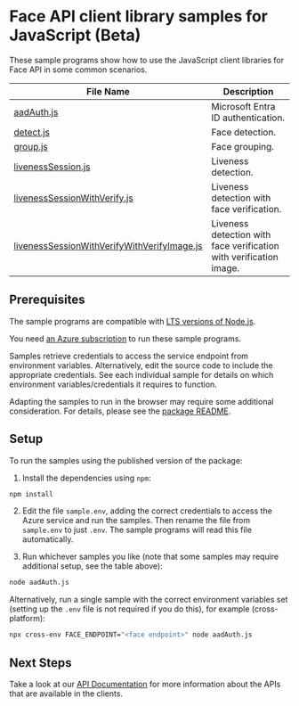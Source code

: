 # Face API client library samples for JavaScript (Beta)

These sample programs show how to use the JavaScript client libraries for Face API in some common scenarios.

| **File Name**                                                                           | **Description**                                                    |
| --------------------------------------------------------------------------------------- | ------------------------------------------------------------------ |
| [aadAuth.js][aadauth]                                                                   | Microsoft Entra ID authentication.                                 |
| [detect.js][detect]                                                                     | Face detection.                                                    |
| [group.js][group]                                                                       | Face grouping.                                                     |
| [livenessSession.js][livenesssession]                                                   | Liveness detection.                                                |
| [livenessSessionWithVerify.js][livenesssessionwithverify]                               | Liveness detection with face verification.                         |
| [livenessSessionWithVerifyWithVerifyImage.js][livenesssessionwithverifywithverifyimage] | Liveness detection with face verification with verification image. |

## Prerequisites

The sample programs are compatible with [LTS versions of Node.js](https://github.com/nodejs/release#release-schedule).

You need [an Azure subscription][freesub] to run these sample programs.

Samples retrieve credentials to access the service endpoint from environment variables. Alternatively, edit the source code to include the appropriate credentials. See each individual sample for details on which environment variables/credentials it requires to function.

Adapting the samples to run in the browser may require some additional consideration. For details, please see the [package README][package].

## Setup

To run the samples using the published version of the package:

1. Install the dependencies using `npm`:

```bash
npm install
```

2. Edit the file `sample.env`, adding the correct credentials to access the Azure service and run the samples. Then rename the file from `sample.env` to just `.env`. The sample programs will read this file automatically.

3. Run whichever samples you like (note that some samples may require additional setup, see the table above):

```bash
node aadAuth.js
```

Alternatively, run a single sample with the correct environment variables set (setting up the `.env` file is not required if you do this), for example (cross-platform):

```bash
npx cross-env FACE_ENDPOINT="<face endpoint>" node aadAuth.js
```

## Next Steps

Take a look at our [API Documentation][apiref] for more information about the APIs that are available in the clients.

[aadauth]: https://github.com/Azure/azure-sdk-for-js/blob/main/sdk/face/ai-vision-face-rest/samples/v1-beta/javascript/aadAuth.js
[detect]: https://github.com/Azure/azure-sdk-for-js/blob/main/sdk/face/ai-vision-face-rest/samples/v1-beta/javascript/detect.js
[group]: https://github.com/Azure/azure-sdk-for-js/blob/main/sdk/face/ai-vision-face-rest/samples/v1-beta/javascript/group.js
[livenesssession]: https://github.com/Azure/azure-sdk-for-js/blob/main/sdk/face/ai-vision-face-rest/samples/v1-beta/javascript/livenessSession.js
[livenesssessionwithverify]: https://github.com/Azure/azure-sdk-for-js/blob/main/sdk/face/ai-vision-face-rest/samples/v1-beta/javascript/livenessSessionWithVerify.js
[livenesssessionwithverifywithverifyimage]: https://github.com/Azure/azure-sdk-for-js/blob/main/sdk/face/ai-vision-face-rest/samples/v1-beta/javascript/livenessSessionWithVerifyWithVerifyImage.js
[apiref]: https://aka.ms/azsdk-javascript-face-ref
[freesub]: https://azure.microsoft.com/free/
[package]: https://github.com/Azure/azure-sdk-for-js/tree/main/sdk/face/ai-vision-face-rest/README.md

